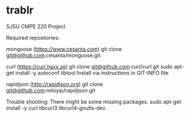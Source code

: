 # trablr
SJSU CMPE 220 Project

Required repositories:

mongoose (https://www.cesanta.com)
git clone git@github.com:cesanta/mongoose.git

curl (https://curl.haxx.se)
git clone git@github.com:curl/curl.git
sudo apt-get install -y autoconf libtool
Install via instructions in GIT-INFO file

rapidjson (http://rapidjson.org)
git clone git@github.com:miloyip/rapidjson.git

Trouble shooting:
There might be some missing packages.
sudo apt-get install -y curl libcurl3 libcurl4-gnutls-dev
